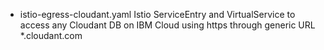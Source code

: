 * istio-egress-cloudant.yaml
Istio ServiceEntry and VirtualService to access any Cloudant DB on IBM Cloud using https through generic URL *.cloudant.com 